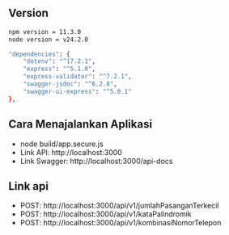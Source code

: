 ## Version
```bash
npm version = 11.3.0
node version = v24.2.0

"dependencies": {
    "dotenv": "^17.2.1",
    "express": "^5.1.0",
    "express-validator": "^7.2.1",
    "swagger-jsdoc": "^6.2.8",
    "swagger-ui-express": "^5.0.1"
},
```

## Cara Menajalankan Aplikasi
- node build/app.secure.js
- Link API: http://localhost:3000
- Link Swagger: http://localhost:3000/api-docs

## Link api
- POST: http://localhost:3000/api/v1/jumlahPasanganTerkecil
- POST: http://localhost:3000/api/v1/kataPalindromik
- POST: http://localhost:3000/api/v1/kombinasiNomorTelepon

